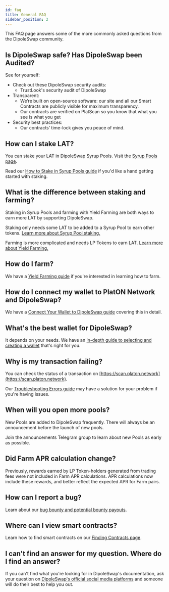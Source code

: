 ```yaml
---
id: faq
title: General FAQ
sidebar_position: 2
---
```


This FAQ page answers some of the more commonly asked questions from the DipoleSwap community.

## Is DipoleSwap safe? Has DipoleSwap been Audited?

See for yourself:

* Check out these DipoleSwap security audits:
    * TrustLook's security audit of DipoleSwap
* Transparent:
    * We’re built on open-source software: our site and all our Smart Contracts are publicly visible for maximum transparency.
    * Our contracts are verified on PlatScan so you know that what you see is what you get
* Security best practices:
    * Our contracts’ time-lock gives you peace of mind.

## How can I stake LAT?

You can stake your LAT in DipoleSwap Syrup Pools. Visit the [Syrup Pools page](https://dipoleswap.exchange/pools).

Read our [How to Stake in Syrup Pools guide](https://dipolexchange.github.io/docs/products/syrup-pool/syrup-pool-guide) if you'd like a hand getting started with staking.

## What is the difference between staking and farming?

Staking in Syrup Pools and farming with Yield Farming are both ways to earn more LAT by supporting DipoleSwap.

Staking only needs some LAT to be added to a Syrup Pool to earn other tokens.
[Learn more about Syrup Pool staking.](https://dipolexchange.github.io/docs/products/syrup-pool)

Farming is more complicated and needs LP Tokens to earn LAT.
[Learn more about Yield Farming.](https://dipolexchange.github.io/docs/products/farm-guide)

## How do I farm?

We have a [Yield Farming guide](https://dipolexchange.github.io/docs/products/farm-guide) if you're interested in learning how to farm.

## How do I connect my wallet to PlatON Network and DipoleSwap?

We have a [Connect Your Wallet to DipoleSwap guide](https://dipolexchange.github.io/docs/get-started/connection-guide) covering this in detail.

## What's the best wallet for DipoleSwap?

It depends on your needs. We have an [in-depth guide to selecting and creating a wallet](https://dipolexchange.github.io/docs/get-started/wallet-guide) that's right for you.

## Why is my transaction failing?

You can check the status of a transaction on [https://scan.platon.network](https://scan.platon.network).

Our [Troubleshooting Errors guide](https://dipolexchange.github.io/docs/help/troubleshooting) may have a solution for your problem if you're having issues.

## When will you open more pools?

New Pools are added to DipoleSwap frequently. There will always be an announcement before the launch of new pools.

Join the announcements Telegram group to learn about new Pools as early as possible.

## Did Farm APR calculation change?

Previously, rewards earned by LP Token-holders generated from trading fees were not included in Farm APR calculations. APR calculations now include these rewards, and better reflect the expected APR for Farm pairs.

## How can I report a bug?

Learn about our [bug bounty and potential bounty payouts](https://dipolexchange.github.io/docs/developers/bug-bounty).

## Where can I view smart contracts?

Learn how to find smart contracts on our [Finding Contracts page](https://dipolexchange.github.io/docs/developers/smart-contract/factory).

## I can't find an answer for my question. Where do I find an answer?

If you can't find what you're looking for in DipoleSwap's documentation, ask your question on [DipoleSwap's official social media platforms](https://dipolexchange.github.io/docs/contact-us/telegram) and someone will do their best to help you out.
